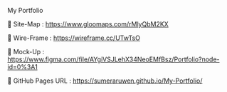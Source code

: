 My Portfolio

🔗 Site-Map : https://www.gloomaps.com/rMlyQbM2KX

🔗 Wire-Frame : https://wireframe.cc/UTwTsO

🔗 Mock-Up : https://www.figma.com/file/AYgiVSJLehX34NeoEMfBsz/Portfolio?node-id=0%3A1

🔗 GitHub Pages URL : https://sumeraruwen.github.io/My-Portfolio/ 
